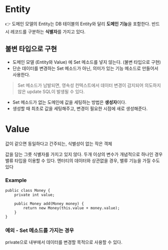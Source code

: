 # **Entity**

👉 도메인 모델의 Entity는 DB 테이블의 Entity와 달리 **도메인 기능**을 포함한다.
      반드시 레코드를 구분하는 **식별자**를 가지고 있다. 

## **불변 타입으로 구현**

- 도메인 모델 (Entity와 Value) 에 Set 메소드를 넣지 않는다. (불변 타입으로 구현)
- 단순 데이터를 변경하는 Set 메소드가 아닌, 의미가 있는 기능 메소드로 만들어서 사용한다.

> Set 메소드가 남발되면, 영속성 컨텍스트에서 데이터 변경이 감지되어 의도하지 않은 update SQL이 발생될 수 있다.

- Set 메소드가 없는 도메인에 값을 세팅하는 방법은 **생성자**이다.
- 생성할 때 최초로 값을 세팅해주고, 변경이 필요한 시점에 새로 생성해준다.

# **Value**

값이 같으면 동일하다고 간주되는, 식별성이 없는 작은 객체

값을 담는 그릇 식별자를 가지고 있지 않다. 
두개 이상의 변수가 개념적으로 하나인 경우 밸류 타입을 이용할 수 있다. 
엔터티의 데이터와 상관없을 경우, 밸류 기능을 가질 수도 있다

### Example

```
public class Money {
	private int value;

	public Money add(Money money) {
		return new Money(this.value + money.value);
	}
}
```

### **예외 - Set 메소드를 가지는 경우**

private으로 내부에서 데이터를 변경할 목적으로 사용할 수 있다.